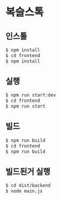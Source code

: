# 복슬스톡
## 인스톨

```bash
$ npm install
$ cd frontend
$ npm install
```
## 실행

```bash
$ npm run start:dev
$ cd frontend
$ npm run start
```

## 빌드

```bash
$ npm run build
$ cd frontend
$ npm run build
```

## 빌드된거 실행
```bash
$ cd dist/backend
$ node main.js
```
